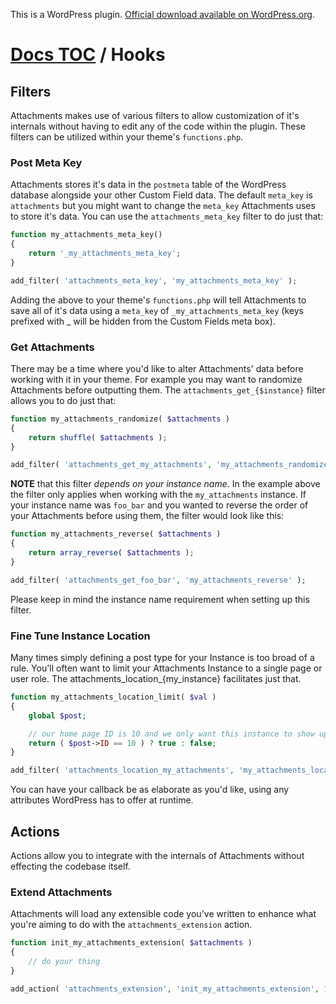 This is a WordPress plugin. [Official download available on WordPress.org](http://wordpress.org/extend/plugins/attachments/).

# [Docs TOC](toc.md) / Hooks

## Filters

Attachments makes use of various filters to allow customization of it's internals without having to edit any of the code within the plugin. These filters can be utilized within your theme's `functions.php`.

### Post Meta Key

Attachments stores it's data in the `postmeta` table of the WordPress database alongside your other Custom Field data. The default `meta_key` is `attachments` but you might want to change the `meta_key` Attachments uses to store it's data. You can use the `attachments_meta_key` filter to do just that:

```php
function my_attachments_meta_key()
{
    return '_my_attachments_meta_key';
}

add_filter( 'attachments_meta_key', 'my_attachments_meta_key' );
```

Adding the above to your theme's `functions.php` will tell Attachments to save all of it's data using a `meta_key` of `_my_attachments_meta_key` (keys prefixed with _ will be hidden from the Custom Fields meta box).

### Get Attachments

There may be a time where you'd like to alter Attachments' data before working with it in your theme. For example you may want to randomize Attachments before outputting them. The `attachments_get_{$instance}` filter allows you to do just that:

```php
function my_attachments_randomize( $attachments )
{
    return shuffle( $attachments );
}

add_filter( 'attachments_get_my_attachments', 'my_attachments_randomize' );
```

**NOTE** that this filter *depends on your instance name*. In the example above the filter only applies when working with the `my_attachments` instance. If your instance name was `foo_bar` and you wanted to reverse the order of your Attachments before using them, the filter would look like this:

```php
function my_attachments_reverse( $attachments )
{
    return array_reverse( $attachments );
}

add_filter( 'attachments_get_foo_bar', 'my_attachments_reverse' );
```

Please keep in mind the instance name requirement when setting up this filter.

### Fine Tune Instance Location

Many times simply defining a post type for your Instance is too broad of a rule. You'll often want to limit your Attachments Instance to a single page or user role. The attachments_location_{my_instance} facilitates just that.

```php
function my_attachments_location_limit( $val )
{
    global $post;

    // our home page ID is 10 and we only want this instance to show up there
    return ( $post->ID == 10 ) ? true : false;
}

add_filter( 'attachments_location_my_attachments', 'my_attachments_location_limit' );
```

You can have your callback be as elaborate as you'd like, using any attributes WordPress has to offer at runtime.

## Actions

Actions allow you to integrate with the internals of Attachments without effecting the codebase itself.

### Extend Attachments

Attachments will load any extensible code you've written to enhance what you're aiming to do with the `attachments_extension` action.

```php
function init_my_attachments_extension( $attachments )
{
    // do your thing
}

add_action( 'attachments_extension', 'init_my_attachments_extension', 10, 1 );
```